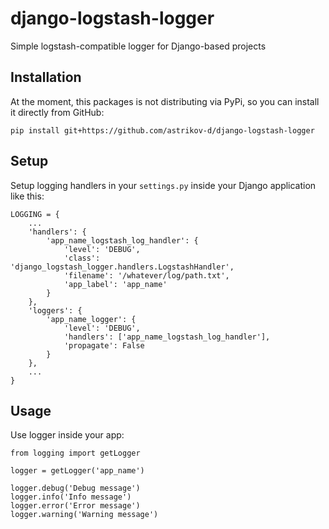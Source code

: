# django-logstash-logger
Simple logstash-compatible logger for Django-based projects

## Installation

At the moment, this packages is not distributing via PyPi, so you can install it directly from GitHub:

```
pip install git+https://github.com/astrikov-d/django-logstash-logger
```

## Setup

Setup logging handlers in your `settings.py` inside your Django application like this:

```
LOGGING = {
    ...
    'handlers': {
        'app_name_logstash_log_handler': {
            'level': 'DEBUG',
            'class': 'django_logstash_logger.handlers.LogstashHandler',
            'filename': '/whatever/log/path.txt',
            'app_label': 'app_name'
        }
    },
    'loggers': {
        'app_name_logger': {
            'level': 'DEBUG',
            'handlers': ['app_name_logstash_log_handler'],
            'propagate': False
        }
    },
    ...
}
```

## Usage

Use logger inside your app:

```
from logging import getLogger

logger = getLogger('app_name')

logger.debug('Debug message')
logger.info('Info message')
logger.error('Error message')
logger.warning('Warning message')
```